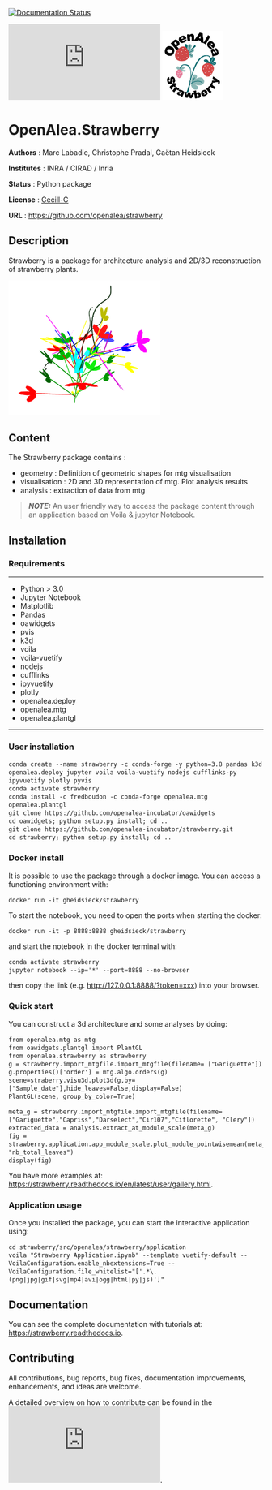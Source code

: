 [![Documentation Status](https://readthedocs.org/projects/strawberry/badge/?version=latest)](https://strawberry.readthedocs.io/en/latest/?badge=latest)

![openalea](http://openalea.gforge.inria.fr/dokuwiki/lib/exe/fetch.php?cache=&media=logos:openalea_150_notxt.png) <img src="/doc/source/_static/logo_strawberry.png" width="120"/>

# OpenAlea.Strawberry



**Authors** : Marc Labadie, Christophe Pradal, Gaëtan Heidsieck

**Institutes** : INRA / CIRAD / Inria 

**Status** : Python package 

**License** : [Cecill-C](https://cecill.info/licences/Licence_CeCILL-C_V1-en.html)

**URL** : https://github.com/openalea/strawberry


## Description 


Strawberry is a package for architecture analysis and 2D/3D reconstruction of strawberry plants.

 <img src="/doc/source/user/images/gariguette_3d_solo.png" width="300"> 

## Content 

The Strawberry package contains :
* geometry : Definition  of geometric shapes for mtg visualisation
* visualisation : 2D and 3D representation of mtg. Plot analysis results
* analysis : extraction of data from mtg

> **_NOTE:_** An user friendly way to access the package content through an application based on Voila & jupyter Notebook. 

## Installation

### Requirements
---
* Python > 3.0
* Jupyter Notebook
* Matplotlib
* Pandas
* oawidgets
* pvis
* k3d
* voila
* voila-vuetify
* nodejs
* cufflinks
* ipyvuetify
* plotly
* openalea.deploy
* openalea.mtg
* openalea.plantgl
---


### User installation 

```
conda create --name strawberry -c conda-forge -y python=3.8 pandas k3d openalea.deploy jupyter voila voila-vuetify nodejs cufflinks-py ipyvuetify plotly pyvis
conda activate strawberry
conda install -c fredboudon -c conda-forge openalea.mtg openalea.plantgl
git clone https://github.com/openalea-incubator/oawidgets
cd oawidgets; python setup.py install; cd ..
git clone https://github.com/openalea-incubator/strawberry.git
cd strawberry; python setup.py install; cd ..
```

### Docker install

It is possible to use the package through a docker image.
You can access a functioning environment with:
```
docker run -it gheidsieck/strawberry 
```
To start the notebook, you need to open the ports when starting the docker:
```
docker run -it -p 8888:8888 gheidsieck/strawberry 
```
and start the notebook in the docker terminal with:
```
conda activate strawberry
jupyter notebook --ip='*' --port=8888 --no-browser
```
then copy the link (e.g. http://127.0.0.1:8888/?token=xxx) into your browser.

### Quick start

You can construct a 3d architecture and some analyses by doing:

```
from openalea.mtg as mtg
from oawidgets.plantgl import PlantGL
from openalea.strawberry as strawberry
g = strawberry.import_mtgfile.import_mtgfile(filename= ["Gariguette"])
g.properties()['order'] = mtg.algo.orders(g)
scene=straberry.visu3d.plot3d(g,by=["Sample_date"],hide_leaves=False,display=False)
PlantGL(scene, group_by_color=True)
```
```
meta_g = strawberry.import_mtgfile.import_mtgfile(filename=["Gariguette","Capriss","Darselect","Cir107","Ciflorette", "Clery"])
extracted_data = analysis.extract_at_module_scale(meta_g)
fig = strawberry.application.app_module_scale.plot_module_pointwisemean(meta_g, "nb_total_leaves")
display(fig)
```

You have more examples at: https://strawberry.readthedocs.io/en/latest/user/gallery.html.

### Application usage

Once you installed the package, you can start the interactive application using:
```
cd strawberry/src/openalea/strawberry/application
voila "Strawberry Application.ipynb" --template vuetify-default --VoilaConfiguration.enable_nbextensions=True --VoilaConfiguration.file_whitelist="['.*\.(png|jpg|gif|svg|mp4|avi|ogg|html|py|js)']" 
```


## Documentation

You can see the complete documentation with tutorials at: https://strawberry.readthedocs.io.


## Contributing

All contributions, bug reports, bug fixes, documentation improvements, enhancements, and ideas are welcome.

A detailed overview on how to contribute can be found in the ![contributing guide](http://virtualplants.github.io/contribute/devel/workflow-github.html#workflow-github).


